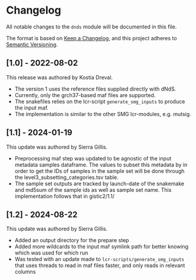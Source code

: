 # Changelog

All notable changes to the `dnds` module will be documented in this file.

The format is based on [Keep a Changelog](https://keepachangelog.com/en/1.0.0/),
and this project adheres to [Semantic Versioning](https://semver.org/spec/v2.0.0.html).

## [1.0] - 2022-08-02

This release was authored by Kostia Dreval.

- The version 1 uses the reference files supplied directly with dNdS.
- Currently, only the grch37-based maf files are supported.
- The snakefiles relies on the lcr-script `generate_smg_inputs` to produce the input maf.
- The implementation is similar to the other SMG lcr-modules, e.g. mutsig.

## [1.1] - 2024-01-19

This update was authored by Sierra Gillis.

- Preprocessing maf step was updated to be agnostic of the input metadata samples dataframe. The values to subset this metadata by in order to get the IDs of samples in the sample set will be done through the level3_subsetting_categories.tsv table.
- The sample set outputs are tracked by launch-date of the snakemake and md5sum of the sample ids as well as sample set name. This implementation follows that in gistic2/1.1/

## [1.2] - 2024-08-22

This update was authored by Sierra Gillis.

- Added an output directory for the prepare step
- Added more wildcards to the input maf symlink path for better knowing which was used for which run
- Was tested with an update made to `lcr-scripts/generate_smg_inputs` that uses threads to read in maf files faster, and only reads in relevant columns